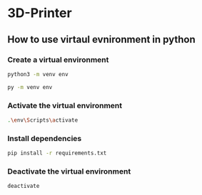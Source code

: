 # 3D-Printer

## How to use virtaul evnironment in python

### Create a virtual environment

```bash
python3 -m venv env
```

```bash
py -m venv env
```

### Activate the virtual environment

```bash
.\env\Scripts\activate
```

### Install dependencies

```bash
pip install -r requirements.txt
```

### Deactivate the virtual environment

```bash
deactivate
```

